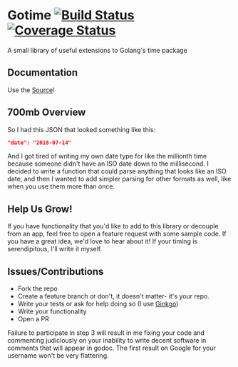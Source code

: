 # Gotime [![Build Status](https://travis-ci.org/onwsk8r/gotime.svg?branch=master)](https://travis-ci.org/onwsk8r/gotime) [![Coverage Status](https://coveralls.io/repos/github/onwsk8r/gotime/badge.svg?branch=master)](https://coveralls.io/github/onwsk8r/gotime?branch=master)

A small library of useful extensions to Golang's time package

## Documentation

Use the [Source](https://godoc.org/github.com/onwsk8r/gotime)!

## 700mb Overview

So I had this JSON that looked something like this:

```json
"date": "2018-07-14"
```

And I got tired of writing my own date type for like the millionth
time because someone didn't have an ISO date down to the millisecond.
I decided to write a function that could parse anything that looks like
an ISO date, and then I wanted to add simpler parsing for other formats
as well, like when you use them more than once.

## Help Us Grow!

If you have functionality that you'd like to add to this library or decouple from an app, feel free to open a feature request with some sample code. If you have a great idea, we'd love to hear about it! If your timing is serendipitous, I'll write it myself.

## Issues/Contributions

- Fork the repo
- Create a feature branch or don't, it doesn't matter- it's your repo.
- Write your tests or ask for help doing so (I use [Ginkgo](https://onsi.github.io/ginkgo/))
- Write your functionality
- Open a PR

Failure to participate in step 3 will result in me fixing your code and commenting judiciously on your inability to write decent software in comments that will appear in godoc. The first result on Google for your username won't be very flattering.
